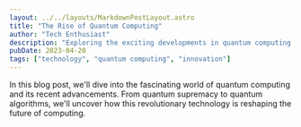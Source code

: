 ```yaml
---
layout: ../../layouts/MarkdownPostLayout.astro
title: "The Rise of Quantum Computing"
author: "Tech Enthusiast"
description: "Exploring the exciting developments in quantum computing."
pubDate: 2023-04-20
tags: ["technology", "quantum computing", "innovation"]
---
```


In this blog post, we'll dive into the fascinating world of quantum computing and its recent advancements. From quantum supremacy to quantum algorithms, we'll uncover how this revolutionary technology is reshaping the future of computing.
